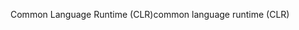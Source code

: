 <span data-ttu-id="a2aa7-101">Common Language Runtime (CLR)</span><span class="sxs-lookup"><span data-stu-id="a2aa7-101">common language runtime (CLR)</span></span>